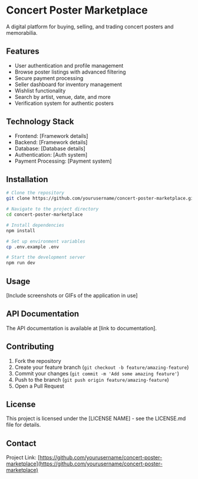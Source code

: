 # Concert Poster Marketplace

A digital platform for buying, selling, and trading concert posters and memorabilia.

## Features

- User authentication and profile management
- Browse poster listings with advanced filtering
- Secure payment processing
- Seller dashboard for inventory management
- Wishlist functionality
- Search by artist, venue, date, and more
- Verification system for authentic posters

## Technology Stack

- Frontend: [Framework details]
- Backend: [Framework details]
- Database: [Database details]
- Authentication: [Auth system]
- Payment Processing: [Payment system]

## Installation

```bash
# Clone the repository
git clone https://github.com/yourusername/concert-poster-marketplace.git

# Navigate to the project directory
cd concert-poster-marketplace

# Install dependencies
npm install

# Set up environment variables
cp .env.example .env

# Start the development server
npm run dev
```

## Usage

[Include screenshots or GIFs of the application in use]

## API Documentation

The API documentation is available at [link to documentation].

## Contributing

1. Fork the repository
2. Create your feature branch (`git checkout -b feature/amazing-feature`)
3. Commit your changes (`git commit -m 'Add some amazing feature'`)
4. Push to the branch (`git push origin feature/amazing-feature`)
5. Open a Pull Request

## License

This project is licensed under the [LICENSE NAME] - see the LICENSE.md file for details.

## Contact

Project Link: [https://github.com/yourusername/concert-poster-marketplace](https://github.com/yourusername/concert-poster-marketplace)